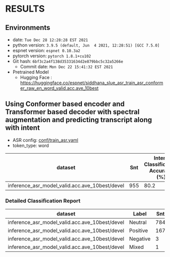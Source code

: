 <!-- Generated by ./scripts/utils/show_asr_result.sh -->
# RESULTS

## Environments
- date: `Tue Dec 28 12:28:28 EST 2021`
- python version: `3.9.5 (default, Jun  4 2021, 12:28:51) [GCC 7.5.0]`
- espnet version: `espnet 0.10.3a2`
- pytorch version: `pytorch 1.8.1+cu102`
- Git hash: `6bf3c2a4f138d35331634d2e879bbc5c32a5266e`
  - Commit date: `Mon Dec 22 15:41:32 EST 2021`
- Pretrained Model
  - Hugging Face : https://huggingface.co/espnet/siddhana_slue_asr_train_asr_conformer_raw_en_word_valid.acc.ave_10best


## Using Conformer based encoder and Transformer based decoder with spectral augmentation and predicting transcript along with intent
- ASR config: [conf/train_asr.yaml](conf/tuning/train_asr_conformer.yaml)
- token_type: word

|dataset|Snt|Intent Classification Accuracy (%)|Intent Classification Macro F1 (%)|
|---|---|---|---|
|inference_asr_model_valid.acc.ave_10best/devel|955|80.2|29.7|

### Detailed Classification Report

|dataset|Label|Snt|Prec|Recall|F1|
|---|---|---|---|---|---|
|inference_asr_model_valid.acc.ave_10best/devel|Neutral|784|85|93|89|
|inference_asr_model_valid.acc.ave_10best/devel|Positive|167|40|24|30|
|inference_asr_model_valid.acc.ave_10best/devel|Negative|3|0|0|0|
|inference_asr_model_valid.acc.ave_10best/devel|Mixed|1|0|0|0|
